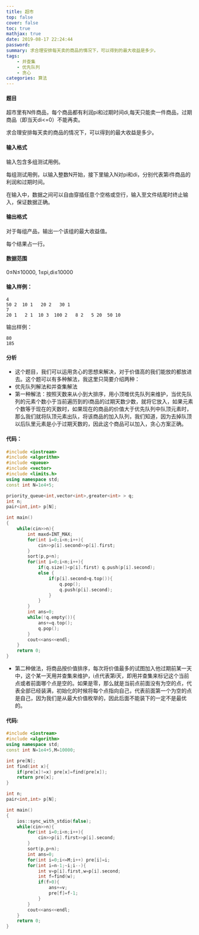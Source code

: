 ```yaml
---
title: 超市
top: false
cover: false
toc: true
mathjax: true
date: 2019-08-17 22:24:44
password:
summary: 求合理安排每天卖的商品的情况下，可以得到的最大收益是多少。
tags:
	- 并查集
	- 优先队列
	- 贪心
categories: 算法
---
```


#### 题目
超市里有N件商品，每个商品都有利润pi和过期时间di,每天只能卖一件商品，过期商品（即当天di<=0）不能再卖。

求合理安排每天卖的商品的情况下，可以得到的最大收益是多少。

#### 输入格式
输入包含多组测试用例。

每组测试用例，以输入整数N开始，接下里输入N对pi和di，分别代表第i件商品的利润和过期时间。

在输入中，数据之间可以自由穿插任意个空格或空行，输入至文件结尾时终止输入，保证数据正确。

#### 输出格式
对于每组产品，输出一个该组的最大收益值。

每个结果占一行。

#### 数据范围
0≤N≤10000,
1≤pi,di≤10000
#### 输入样例：

    4  
    50 2  10 1   20 2   30 1
    7  
    20 1   2 1  10 3  100 2   8 2   5 20  50 10

输出样例：

    80
    185

#### 分析

 - 这个题目，我们可以运用贪心的思想来解决，对于价值高的我们能放的都放进去。这个题可以有多种解法，我这里只简要介绍两种：
 - 优先队列解法和并查集解法
 - 第一种解法：按照天数来从小到大排序，用小顶堆优先队列来维护，当优先队列的元素个数小于当前遍历到的i商品的过期天数少数，就将它放入，如果元素个数等于现在的天数时，如果现在的商品的价值大于优先队列中队顶元素时，那么我们就将队顶元素出队，将该商品的加入队列，我们知道，因为去掉队顶以后队里元素是小于过期天数的，因此这个商品可以加入，贪心方案正确。

#### 代码：
 

```cpp 
#include <iostream>
#include <algorithm>
#include <queue>
#include <vector>
#include <limits.h> 
using namespace std;
const int N=1e4+5;

priority_queue<int,vector<int>,greater<int> > q;
int n;
pair<int,int> p[N];

int main()
{
	while(cin>>n){
		int maxd=INT_MAX;
		for(int i=0;i<n;i++){
			cin>>p[i].second>>p[i].first;
		}
		sort(p,p+n);
		for(int i=0;i<n;i++){
			if(q.size()<p[i].first) q.push(p[i].second);
			else {
				if(p[i].second>q.top()){
					q.pop();
					q.push(p[i].second);
				}
			}
		}
		int ans=0;
		while(!q.empty()){
			ans+=q.top();
			q.pop();
		}
		cout<<ans<<endl;				
	}
	return 0;
}
```

 - 第二种做法，将商品按价值排序，每次将价值最多的试图加入他过期前某一天中，这个某一天用并查集来维护，i点代表第i天，即用并查集来标记这个当前点或者前面哪个点是空的。如果是零，那么就是当前点前面没有为空的点，代表全部已经装满，初始化的时候将每个点指向自己，代表前面第一个为空的点是自己，因为我们是从最大价值枚举的，因此后面不能装下的一定不是最优的。

#### 代码:
 

```cpp 
#include <iostream>
#include <algorithm>
using namespace std;
const int N=1e4+5,M=10000;

int pre[N];
int find(int x){
	if(pre[x]!=x) pre[x]=find(pre[x]);
	return pre[x]; 
}

int n;
pair<int,int> p[N];

int main()
{
	ios::sync_with_stdio(false);
	while(cin>>n){
		for(int i=0;i<n;i++){
			cin>>p[i].first>>p[i].second;
		}
		sort(p,p+n);
		int ans=0; 
		for(int i=0;i<=M;i++) pre[i]=i; 
		for(int i=n-1;~i;i--){
			int v=p[i].first,w=p[i].second;
			int f=find(w);
			if(f>0){
				ans+=v;
				pre[f]=f-1;
			}
		}
		cout<<ans<<endl;
	}
	return 0;
}
```
